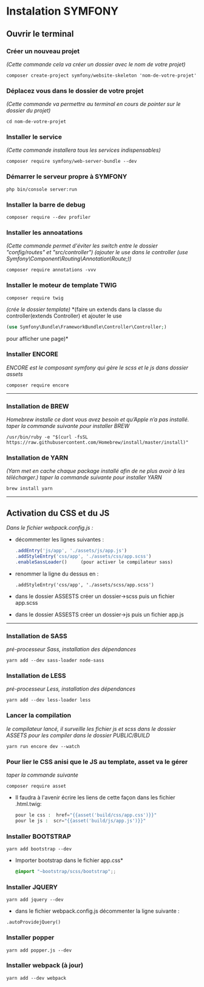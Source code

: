 # Instalation SYMFONY

## Ouvrir le terminal

### Créer un nouveau projet
*(Cette commande cela va créer un dossier avec le nom de votre projet)*
```
composer create-project symfony/website-skeleton 'nom-de-votre-projet'
```


### Déplacez vous dans le dossier de votre projet
*(Cette commande va permettre au terminal en cours de pointer sur le dossier du projet)*
```
cd nom-de-votre-projet
```


### Installer le service
*(Cette commande installera tous les services indispensables)*
```
composer require symfony/web-server-bundle --dev
```


### Démarrer le serveur propre à SYMFONY
```
php bin/console server:run
```

### Installer la barre de debug
```
composer require --dev profiler
```

### Installer les annoatations
*(Cette commande permet d'éviter les switch entre le dossier "config/routes" et "src/controller")*
*(ajouter le use dans le controller (use Symfony\Component\Routing\Annotation\Route;))*
```
composer require annotations -vvv
```

### Installer le moteur de template TWIG
```
composer require twig
```
*(crée le dossier template)*
*(faire un extends dans la classe du controller(extends Controller) et ajouter le use
```php
(use Symfony\Bundle\FrameworkBundle\Controller\Controller;)
```
pour afficher une page)*

### Installer ENCORE
*ENCORE est le composant symfony qui gère le scss et le js dans dossier assets*
```
composer require encore
```
---

### Installation de BREW
*Homebrew installe ce dont vous avez besoin et qu’Apple n’a pas installé.*
*taper la commande suivante pour installer BREW*
```
/usr/bin/ruby -e "$(curl -fsSL https://raw.githubusercontent.com/Homebrew/install/master/install)"
```

### Installation de YARN
*(Yarn met en cache chaque package installé afin de ne plus avoir à les télécharger.)*
*taper la commande suivante pour installer YARN*
```
brew install yarn
```
---

Activation du CSS et du JS
--
*Dans le fichier webpack.config.js :*

- décommenter les lignes suivantes :
	```js
	.addEntry('js/app', './assets/js/app.js')
	.addStyleEntry('css/app', './assets/css/app.scss')
	.enableSassLoader() 	(pour activer le compilateur sass)
	```
- renommer la ligne du dessus en :
	```
	.addStyleEntry('css/app', './assets/scss/app.scss')
	```

- dans le dossier ASSESTS créer un dossier->scss puis un fichier app.scss
- dans le dossier ASSESTS créer un dossier->js puis un fichier app.js
---

### Installation de SASS
*pré-processeur Sass, installation des dépendances*
```
yarn add --dev sass-loader node-sass
```

### Installation de LESS
*pré-processeur Less, installation des dépendances*
```
yarn add --dev less-loader less
```


### Lancer la compilation
*le compilateur lancé, il surveille les fichier js et scss dans le dossier ASSETS pour les compiler dans le dossier PUBLIC/BUILD*
```
yarn run encore dev --watch
```

### Pour lier le CSS anisi que le JS au template, asset va le gérer
*taper la commande suivante*
```
composer require asset
```
- Il faudra à l'avenir écrire les liens de cette façon dans les fichier .html.twig:
	```php
	pour le css :  href="{{asset('build/css/app.css')}}"
	pour le js :  scr="{{asset('build/js/app.js')}}"
	```

### Installer BOOTSTRAP
```
yarn add bootstrap --dev
```
- Importer bootstrap dans le fichier app.css*
	```scss
	@import "~bootstrap/scss/bootstrap";;
	```

### Installer JQUERY
```
yarn add jquery --dev
```
- dans le fichier webpack.config.js décommenter la ligne suivante :
```
.autoProvidejQuery()
```

### Installer popper
```
yarn add popper.js --dev
```

### Installer webpack (à jour)
```
yarn add --dev webpack
```
